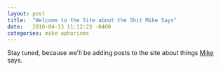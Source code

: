 ```yaml
---
layout: post
title:  "Welcome to the Site about the Shit Mike Says"
date:   2018-04-13 11:12:23 -0400
categories: mike aphorisms
---
```

Stay tuned, because we'll be adding posts to the site about things [Mike][mike] says.

[mike]: https://github.com/mkrafick
